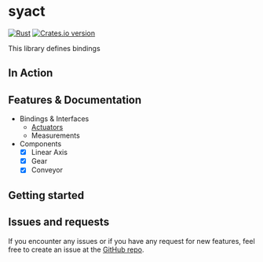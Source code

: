 # syact

[![Rust]]([rust-workflow])
[![Crates.io version]][syact: crates.io]

[Rust]: https://github.com/SamuelNoesslboeck/syact/actions/workflows/rust.yml/badge.svg
[rust-workflow]: https://github.com/SamuelNoesslboeck/syact/actions/workflows/rust.yml
[Crates.io version]: https://img.shields.io/crates/v/syact.svg?style=flat-square
[syact: crates.io]: https://crates.io/crates/syact

This library defines bindings 

## In Action

## Features & Documentation

- Bindings & Interfaces
  - [Actuators](documentation/act.md)
  - Measurements
- Components
  - [x] Linear Axis
  - [x] Gear
  - [x] Conveyor
  
## Getting started



## Issues and requests

If you encounter any issues or if you have any request for new features, feel free to create an issue at the [GitHub repo](https://github.com/SamuelNoesslboeck/syact).
